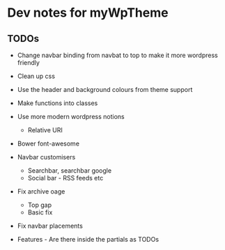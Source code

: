 Dev notes for myWpTheme
=======================

TODOs
----------------------

* Change navbar binding from navbat to top to make it more wordpress friendly
* Clean up css
* Use the header and background colours from theme support
* Make functions into classes
* Use more modern wordpress notions
    * Relative URI
* Bower font-awesome
* Navbar customisers
    * Searchbar, searchbar google
    * Social bar - RSS feeds etc
* Fix archive oage
    * Top gap
    * Basic fix
* Fix navbar placements


* Features - Are there inside the partials as TODOs